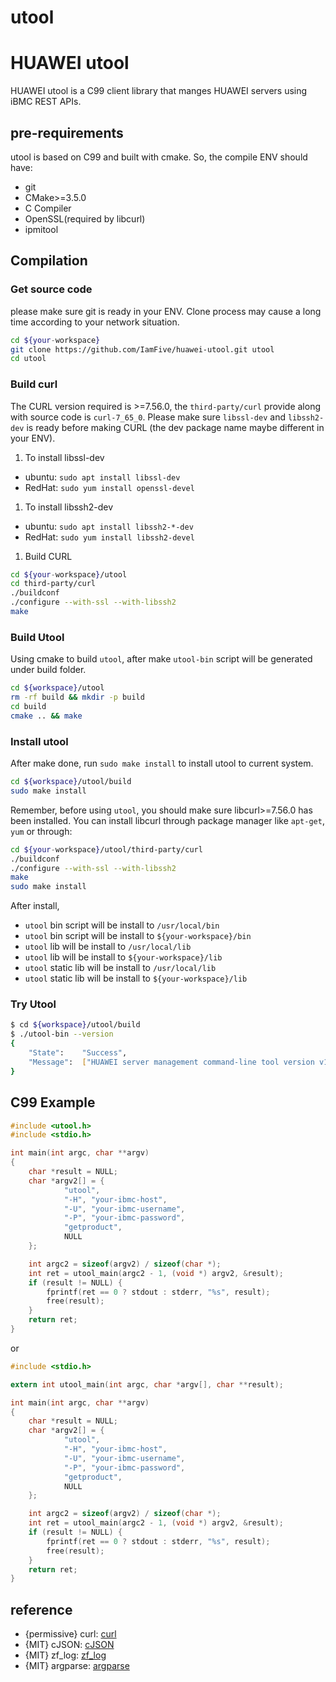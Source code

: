 utool
============

# HUAWEI utool

HUAWEI utool is a C99 client library that manges HUAWEI servers using iBMC REST APIs.


## pre-requirements

utool is based on C99 and built with cmake. So, the compile ENV should have:
- git
- CMake>=3.5.0
- C Compiler
- OpenSSL(required by libcurl)
- ipmitool

## Compilation

### Get source code

please make sure git is ready in your ENV. Clone process may cause a long time according to your network situation.

```bash
cd ${your-workspace}
git clone https://github.com/IamFive/huawei-utool.git utool
cd utool
```

### Build curl
The CURL version required is >=7.56.0, the `third-party/curl` provide along with source code is `curl-7_65_0`.
Please make sure `libssl-dev` and `libssh2-dev` is ready before making CURL (the dev package name maybe different in
your ENV).

1. To install libssl-dev

- ubuntu: `sudo apt install libssl-dev`
- RedHat: `sudo yum install openssl-devel`

1. To install libssh2-dev

- ubuntu: `sudo apt install libssh2-*-dev`
- RedHat: `sudo yum install libssh2-devel`


1. Build CURL

```bash
cd ${your-workspace}/utool
cd third-party/curl
./buildconf
./configure --with-ssl --with-libssh2
make
```


### Build Utool

Using cmake to build `utool`, after make `utool-bin` script will be generated under build folder.

```bash
cd ${workspace}/utool
rm -rf build && mkdir -p build
cd build
cmake .. && make
```


### Install utool

After make done, run `sudo make install` to install utool to current system.

```bash
cd ${workspace}/utool/build
sudo make install
```

Remember, before using `utool`, you should make sure libcurl>=7.56.0 has been installed. 
You can install libcurl through package manager like `apt-get`, `yum` or through:

```bash
cd ${your-workspace}/utool/third-party/curl
./buildconf
./configure --with-ssl --with-libssh2
make 
sudo make install
```

After install,

- `utool` bin script will be install to `/usr/local/bin`
- `utool` bin script will be install to `${your-workspace}/bin`
- `utool` lib will be install to `/usr/local/lib`
- `utool` lib will be install to `${your-workspace}/lib`
- `utool` static lib will be install to `/usr/local/lib`
- `utool` static lib will be install to `${your-workspace}/lib`

### Try Utool

```sh
$ cd ${workspace}/utool/build
$ ./utool-bin --version
{
	"State":	"Success",
	"Message":	["HUAWEI server management command-line tool version v1.0.2"]
}
```


## C99 Example

```C
#include <utool.h>
#include <stdio.h>

int main(int argc, char **argv)
{
    char *result = NULL;
    char *argv2[] = {
            "utool",
            "-H", "your-ibmc-host",
            "-U", "your-ibmc-username",
            "-P", "your-ibmc-password",
            "getproduct",
            NULL
    };

    int argc2 = sizeof(argv2) / sizeof(char *);
    int ret = utool_main(argc2 - 1, (void *) argv2, &result);
    if (result != NULL) {
        fprintf(ret == 0 ? stdout : stderr, "%s", result);
        free(result);
    }
    return ret;
}
```

or 

```C
#include <stdio.h>

extern int utool_main(int argc, char *argv[], char **result);

int main(int argc, char **argv)
{
    char *result = NULL;
    char *argv2[] = {
            "utool",
            "-H", "your-ibmc-host",
            "-U", "your-ibmc-username",
            "-P", "your-ibmc-password",
            "getproduct",
            NULL
    };

    int argc2 = sizeof(argv2) / sizeof(char *);
    int ret = utool_main(argc2 - 1, (void *) argv2, &result);
    if (result != NULL) {
        fprintf(ret == 0 ? stdout : stderr, "%s", result);
        free(result);
    }
    return ret;
}
```

## reference
   
- {permissive} curl: [curl](https://github.com/curl/curl) 
- {MIT} cJSON: [cJSON](https://github.com/DaveGamble/cJSON) 
- {MIT} zf_log: [zf_log](https://github.com/wonder-mice/zf_log) 
- {MIT} argparse: [argparse](https://github.com/cofyc/argparse.git) 
